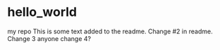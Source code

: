 # hello_world
my repo
This is some text added to the readme.
Change #2 in readme.
Change 3 anyone change 4?
